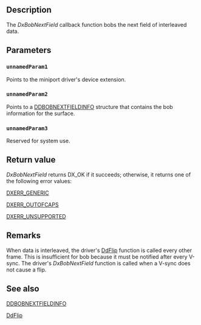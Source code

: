 ## Description

The *DxBobNextField* callback function bobs the next field of interleaved data.

## Parameters

### `unnamedParam1`

Points to the miniport driver's device extension.

### `unnamedParam2`

Points to a [DDBOBNEXTFIELDINFO](https://learn.microsoft.com/windows/desktop/api/dxmini/ns-dxmini-ddbobnextfieldinfo) structure that contains the bob information for the surface.

### `unnamedParam3`

Reserved for system use.

## Return value

*DxBobNextField* returns DX_OK if it succeeds; otherwise, it returns one of the following error values:

[DXERR_GENERIC](https://learn.microsoft.com/windows-hardware/drivers/display/return-values-for-directdraw)

[DXERR_OUTOFCAPS](https://learn.microsoft.com/windows-hardware/drivers/display/return-values-for-directdraw)

[DXERR_UNSUPPORTED](https://learn.microsoft.com/windows-hardware/drivers/display/return-values-for-directdraw)

## Remarks

When data is interleaved, the driver's [DdFlip](https://learn.microsoft.com/windows/desktop/api/ddrawint/nc-ddrawint-pdd_surfcb_flip) function is called every other frame. This is insufficient for bob because it must be notified after every V-sync. The driver's *DxBobNextField* function is called when a V-sync does not cause a flip.

## See also

[DDBOBNEXTFIELDINFO](https://learn.microsoft.com/windows/desktop/api/dxmini/ns-dxmini-ddbobnextfieldinfo)

[DdFlip](https://learn.microsoft.com/windows/desktop/api/ddrawint/nc-ddrawint-pdd_surfcb_flip)